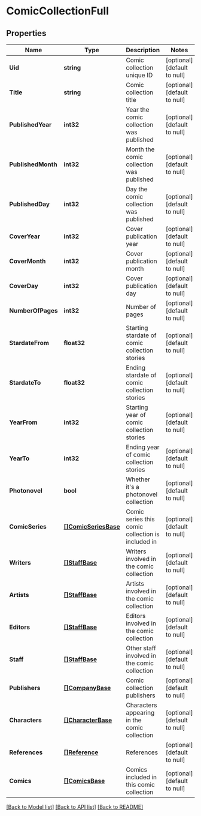 # ComicCollectionFull

## Properties
Name | Type | Description | Notes
------------ | ------------- | ------------- | -------------
**Uid** | **string** | Comic collection unique ID | [optional] [default to null]
**Title** | **string** | Comic collection title | [optional] [default to null]
**PublishedYear** | **int32** | Year the comic collection was published | [optional] [default to null]
**PublishedMonth** | **int32** | Month the comic collection was published | [optional] [default to null]
**PublishedDay** | **int32** | Day the comic collection was published | [optional] [default to null]
**CoverYear** | **int32** | Cover publication year | [optional] [default to null]
**CoverMonth** | **int32** | Cover publication month | [optional] [default to null]
**CoverDay** | **int32** | Cover publication day | [optional] [default to null]
**NumberOfPages** | **int32** | Number of pages | [optional] [default to null]
**StardateFrom** | **float32** | Starting stardate of comic collection stories | [optional] [default to null]
**StardateTo** | **float32** | Ending stardate of comic collection stories | [optional] [default to null]
**YearFrom** | **int32** | Starting year of comic collection stories | [optional] [default to null]
**YearTo** | **int32** | Ending year of comic collection stories | [optional] [default to null]
**Photonovel** | **bool** | Whether it&#39;s a photonovel collection | [optional] [default to null]
**ComicSeries** | [**[]ComicSeriesBase**](ComicSeriesBase.md) | Comic series this comic collection is included in | [optional] [default to null]
**Writers** | [**[]StaffBase**](StaffBase.md) | Writers involved in the comic collection | [optional] [default to null]
**Artists** | [**[]StaffBase**](StaffBase.md) | Artists involved in the comic collection | [optional] [default to null]
**Editors** | [**[]StaffBase**](StaffBase.md) | Editors involved in the comic collection | [optional] [default to null]
**Staff** | [**[]StaffBase**](StaffBase.md) | Other staff involved in the comic collection | [optional] [default to null]
**Publishers** | [**[]CompanyBase**](CompanyBase.md) | Comic collection publishers | [optional] [default to null]
**Characters** | [**[]CharacterBase**](CharacterBase.md) | Characters appearing in the comic collection | [optional] [default to null]
**References** | [**[]Reference**](Reference.md) | References | [optional] [default to null]
**Comics** | [**[]ComicsBase**](ComicsBase.md) | Comics included in this comic collection | [optional] [default to null]

[[Back to Model list]](../README.md#documentation-for-models) [[Back to API list]](../README.md#documentation-for-api-endpoints) [[Back to README]](../README.md)


